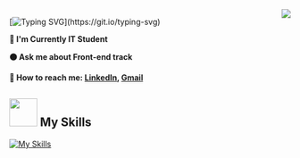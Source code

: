 <img src="https://media.tenor.com/c7IZhDj_OdcAAAAC/work-work-work-work.gif" align="right">

[![Typing SVG](https://readme-typing-svg.herokuapp.com?font=Futura&color=F7630C&size=35&width=500&lines=Hello+There+👋;Nice+to+meet+you...)](https://git.io/typing-svg)



**🔵 I'm Currently IT Student**   

**🟠 Ask me about Front-end track**

**🔵 How to reach me: [LinkedIn](https://www.linkedin.com/in/mohamed-lahbib-97b885257/), <a href="mailto:lahbibmed07@gmail.com" target="_blanck"> Gmail </a>**



## <img src="https://media.giphy.com/media/WUlplcMpOCEmTGBtBW/giphy.gif" width="50"> My Skills

[![My Skills](https://skillicons.dev/icons?i=angular,laravel,flutter,nodejs,vue,flutter,mongodb,mysql,javascript,typescript,html,css,scss,bootstrap,,,,c,spring,python,figma,vscode,github,netlify,matlab,heroku,bash)](https://skillicons.dev)

<br>
